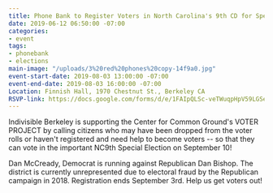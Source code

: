 ```yaml
---
title: Phone Bank to Register Voters in North Carolina's 9th CD for Special Election!
date: 2019-06-12 06:50:00 -07:00
categories:
- event
tags:
- phonebank
- elections
main-image: "/uploads/3%20red%20phones%20copy-14f9a0.jpg"
event-start-date: 2019-08-03 13:00:00 -07:00
event-end-date: 2019-08-03 16:00:00 -07:00
Location: Finnish Hall, 1970 Chestnut St., Berkeley CA
RSVP-link: https://docs.google.com/forms/d/e/1FAIpQLSc-veTWuqpHpV59LGSePG2r-9PX0fjJsV3NA7EMRWJWOJEobQ/viewform
---
```


Indivisible Berkeley is supporting the Center for Common Ground's VOTER PROJECT by calling citizens who may have been dropped from the voter rolls or haven't registered and need help to become voters  -- so that they can vote in the important NC9th Special Election on September 10! 

Dan McCready, Democrat is running against Republican Dan Bishop.  The district is currently unrepresented due to electoral fraud by the Republican campaign in 2018. Registration ends September 3rd. Help us get voters out!